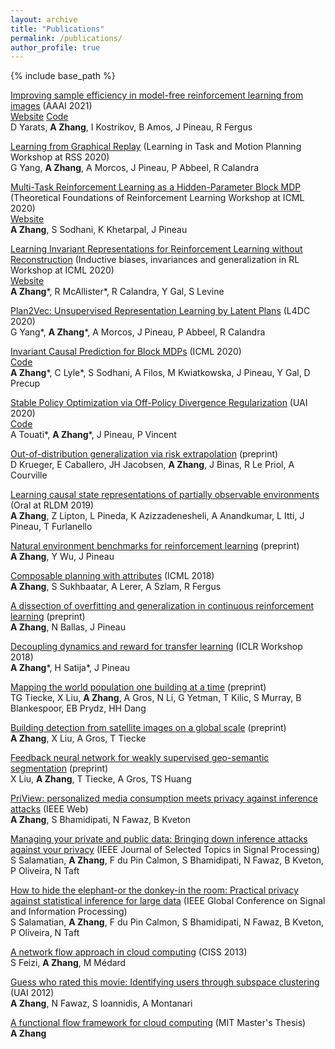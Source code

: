 ```yaml
---
layout: archive
title: "Publications"
permalink: /publications/
author_profile: true
---
```


{% include base_path %}

[Improving sample efficiency in model-free reinforcement learning from images](https://arxiv.org/pdf/1910.01741)
(AAAI 2021)  
[Website](https://sites.google.com/view/sac-ae) [Code](https://github.com/denisyarats/pytorch_sac_ae)\
D Yarats, **A Zhang**, I Kostrikov, B Amos, J Pineau, R Fergus

[Learning from Graphical Replay](https://ipvs.informatik.uni-stuttgart.de/mlr/rss2020Workshop/papers/yang.pdf)
(Learning in Task and Motion Planning Workshop at RSS 2020)  
G Yang, **A Zhang**, A Morcos, J Pineau, P Abbeel, R Calandra

[Multi-Task Reinforcement Learning as a Hidden-Parameter Block MDP](https://arxiv.org/pdf/2007.07206)
(Theoretical Foundations of Reinforcement Learning Workshop at ICML 2020)  
[Website](https://sites.google.com/view/hip-bmdp)\
**A Zhang**, S Sodhani, K Khetarpal, J Pineau

[Learning Invariant Representations for Reinforcement Learning without Reconstruction](https://arxiv.org/pdf/2006.10742)
(Inductive biases, invariances and generalization in RL Workshop at ICML 2020)  
[Website](https://sites.google.com/view/deepbisim4control)\
**A Zhang**\*, R McAllister\*, R Calandra, Y Gal, S Levine

[Plan2Vec: Unsupervised Representation Learning by Latent Plans](https://arxiv.org/pdf/2005.03648)
(L4DC 2020)  
G Yang\*, **A Zhang**\*, A Morcos, J Pineau, P Abbeel, R Calandra

[Invariant Causal Prediction for Block MDPs](https://arxiv.org/pdf/2003.06016)
(ICML 2020)  
[Code](https://github.com/facebookresearch/icp-block-mdp)\
**A Zhang**\*, C Lyle\*, S Sodhani, A Filos, M Kwiatkowska, J Pineau, Y Gal, D Precup

[Stable Policy Optimization via Off-Policy Divergence Regularization](https://arxiv.org/pdf/2003.04108)
(UAI 2020)  
[Code](https://github.com/facebookresearch/ppo-dice)\
A Touati\*, **A Zhang**\*, J Pineau, P Vincent

[Out-of-distribution generalization via risk extrapolation](https://arxiv.org/pdf/2003.00688)
(preprint)  
D Krueger, E Caballero, JH Jacobsen, **A Zhang**, J Binas, R Le Priol, A Courville

[Learning causal state representations of partially observable environments](https://arxiv.org/pdf/1906.10437)
(Oral at RLDM 2019)  
**A Zhang**, Z Lipton, L Pineda, K Azizzadenesheli, A Anandkumar, L Itti, J Pineau, T Furlanello

[Natural environment benchmarks for reinforcement learning](https://arxiv.org/pdf/1811.06032)
(preprint)  
**A Zhang**, Y Wu, J Pineau

[Composable planning with attributes](http://proceedings.mlr.press/v80/zhang18k/zhang18k.pdf)
(ICML 2018)  
**A Zhang**, S Sukhbaatar, A Lerer, A Szlam, R Fergus

[A dissection of overfitting and generalization in continuous reinforcement learning](https://arxiv.org/pdf/1806.07937)
(preprint)  
**A Zhang**, N Ballas, J Pineau

[Decoupling dynamics and reward for transfer learning](https://arxiv.org/pdf/1804.10689)
(ICLR Workshop 2018)  
**A Zhang**\*, H Satija\*, J Pineau

[Mapping the world population one building at a time](https://arxiv.org/pdf/1712.05839)
(preprint)  
TG Tiecke, X Liu, **A Zhang**, A Gros, N Li, G Yetman, T Kilic, S Murray, B Blankespoor, EB Prydz, HH Dang

[Building detection from satellite images on a global scale](https://arxiv.org/pdf/1707.08952)
(preprint)  
**A Zhang**, X Liu, A Gros, T Tiecke

[Feedback neural network for weakly supervised geo-semantic segmentation](https://arxiv.org/pdf/1612.02766)
(preprint)  
X Liu, **A Zhang**, T Tiecke, A Gros, TS Huang

[PriView: personalized media consumption meets privacy against inference attacks](https://ieeexplore.ieee.org/abstract/document/7140690/)
(IEEE Web)  
**A Zhang**, S Bhamidipati, N Fawaz, B Kveton

[Managing your private and public data: Bringing down inference attacks against your privacy](https://arxiv.org/pdf/1408.3698)
(IEEE Journal of Selected Topics in Signal Processing)  
S Salamatian, **A Zhang**, F du Pin Calmon, S Bhamidipati, N Fawaz, B Kveton, P Oliveira, N Taft

[How to hide the elephant-or the donkey-in the room: Practical privacy against statistical inference for large data](https://www.cpdomina.net/papers/globalsip13.pdf)
(IEEE Global Conference on Signal and Information Processing)  
S Salamatian, **A Zhang**, F du Pin Calmon, S Bhamidipati, N Fawaz, B Kveton, P Oliveira, N Taft

[A network flow approach in cloud computing](https://www.researchgate.net/profile/Muriel_Medard/publication/261341850_A_Network_Flow_Approach_in_Cloud_Computing/links/53e3976c0cf23a7ff74968f7.pdf)
(CISS 2013)  
S Feizi, **A Zhang**, M Médard

[Guess who rated this movie: Identifying users through subspace clustering](https://arxiv.org/pdf/1208.1544)
(UAI 2012)  
**A Zhang**, N Fawaz, S Ioannidis, A Montanari

[A functional flow framework for cloud computing](https://dspace.mit.edu/handle/1721.1/77453)
(MIT Master's Thesis)  
**A Zhang**

